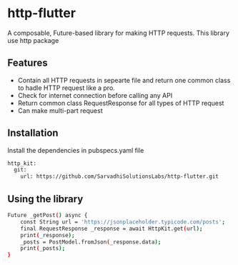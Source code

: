 # http-flutter
A composable, Future-based library for making HTTP requests. This library use http package


## Features

- Contain all HTTP requests in sepearte file and return one common class to hadle HTTP request like a pro.
- Check for internet connection before calling any API
- Return common class RequestResponse for all types of HTTP request
- Can make multi-part request

## Installation

Install the dependencies in pubspecs.yaml file

```sh
http_kit:
  git:
    url: https://github.com/SarvadhiSolutionsLabs/http-flutter.git
```

## Using the library

```sh
Future _getPost() async {
    const String url = 'https://jsonplaceholder.typicode.com/posts';
    final RequestResponse _response = await HttpKit.get(url);
    print(_response);
    _posts = PostModel.fromJson(_response.data);
    print(_posts);
}
```
